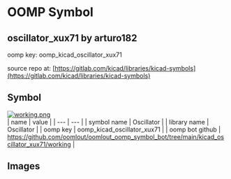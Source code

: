 # OOMP Symbol  
## oscillator_xux71  by arturo182  
  
oomp key: oomp_kicad_oscillator_xux71  
  
source repo at: [https://gitlab.com/kicad/libraries/kicad-symbols](https://gitlab.com/kicad/libraries/kicad-symbols)  
## Symbol  
  
[![working.png](working_600.png)](working.png)  
| name | value | 
| --- | --- | 
| symbol name | Oscillator | 
| library name | Oscillator | 
| oomp key | oomp_kicad_oscillator_xux71 | 
| oomp bot github | https://github.com/oomlout/oomlout_oomp_symbol_bot/tree/main/kicad_oscillator_xux71/working | 
## Images  
